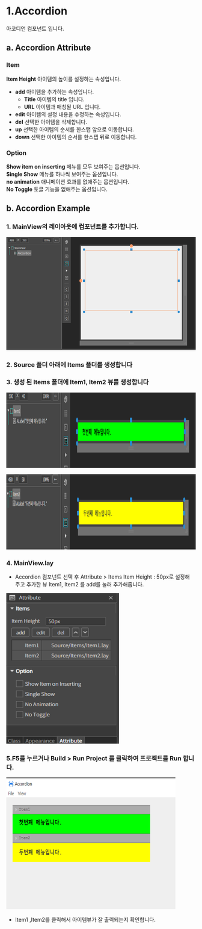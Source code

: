
# 1.Accordion 
아코디언 컴포넌트 입니다.
## a. Accordion Attribute
### **Item**<br>
**Item Height** 아이템의 높이를 설정하는 속성입니다.
* **add** 아이템을 추가하는 속성입니다.<br>
  * **Title** 아이템의 title 입니다.<br>
  * **URL** 아이템과 매칭될 URL 입니다.<br>
* **edit** 아이템의 설정 내용을 수정하는 속성입니다.<br>
* **del** 선택한 아이템을 삭제합니다.<br>
* **up** 선택한 아이템의 순서를 한스탭 앞으로 이동합니다.<br>
* **down** 선택한 아이템의 순서를 한스탭 뒤로 이동합니다.<br>

### **Option**<br>
**Show item on inserting** 메뉴를 모두 보여주는 옵션입니다.<br> 
**Single Show** 메뉴를 하나씩 보여주는 옵션입니다.<br> 
**no animation** 애니메이션 효과를 없애주는 옵션입니다.<br> 
**No Toggle**  토글 기능을 없애주는 옵션입니다.<br> 


## b. Accordion Example

### 1. MainView의 레이아웃에 컴포넌트를 추가합니다.<br>

<img src="./img/Accordion05.png" height="300px" width="700px"><br>

### 2. Source 폴더 아래에 Items 폴더를 생성합니다 <br>
### 3. 생성 된 Items 폴더에 Item1, Item2 뷰를 생성합니다<br>

<img src="./img/Accordion01.png" height="200px" width="700px"><br>

<img src="./img/Accordion02.png" height="200px" width="700px"><br>


### 4. MainView.lay 
 * Accordion 컴포넌트 선택 후 Attribute > Items Item Height : 50px로 설정해 주고 
추가한 뷰 Item1, Item2 를 add를 눌러 추가해줍니다.

<img src="./img/Accordion03.png" height="400px" width="300px"><br>



### 5.F5를 누르거나 Build > Run Project 를 클릭하여 프로젝트를 Run 합니다.

<img src="./img/Accordion04.png" height="350px" width="450px"><br>

 * Item1 ,Item2를 클릭해서 아이템뷰가 잘 출력되는지 확인합니다.
